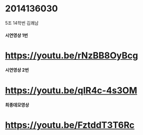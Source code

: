 # 2014136030
5조 14학번 김쾌남
#### 시연영상 1번
# https://youtu.be/rNzBB8OyBcg

#### 시연영상 2번
# https://youtu.be/qIR4c-4s3OM

#### 최종데모영상
# https://youtu.be/FztddT3T6Rc
